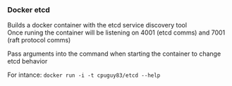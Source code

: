 ### Docker etcd ###

Builds a docker container with the etcd service discovery tool<br />
Once runing the container will be listening on 4001 (etcd comms) and 7001 (raft protocol comms)

Pass arguments into the command when starting the container to change etcd behavior

For intance:  `docker run -i -t cpuguy83/etcd --help`


